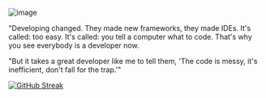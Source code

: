 ![image](https://github.com/marouaneaitelhaj/marouaneaitelhaj/assets/112936725/eee979c8-d47d-4a3c-9b2f-c63329d76134)


"Developing changed. They made new frameworks, they made IDEs. It's called: too easy. It's called: you tell a computer what to code. That's why you see everybody is a developer now.

"But it takes a great developer like me to tell them, 'The code is messy, it's inefficient, don't fall for the trap.'"




[![GitHub Streak](https://streak-stats.demolab.com/?user=your-username)](https://git.io/streak-stats)
